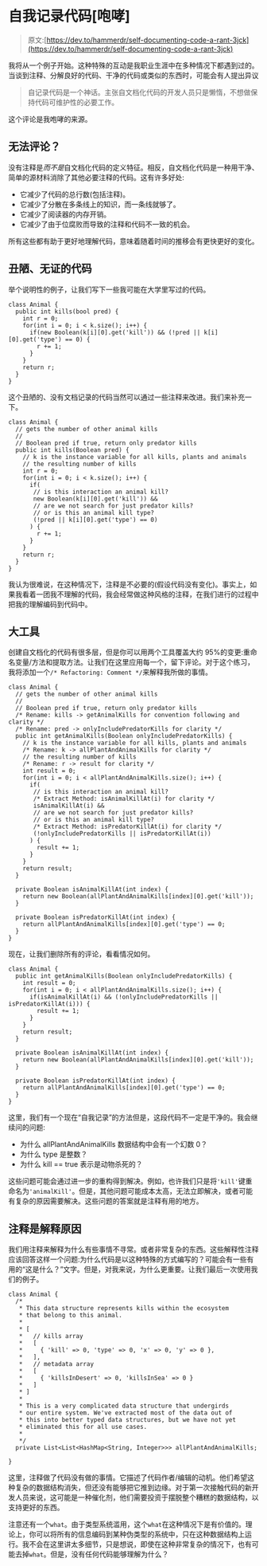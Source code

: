 # 自我记录代码[咆哮]

> 原文:[https://dev.to/hammerdr/self-documenting-code-a-rant-3jck](https://dev.to/hammerdr/self-documenting-code-a-rant-3jck)

我将从一个例子开始。这种特殊的互动是我职业生涯中在多种情况下都遇到过的。当谈到注释、分解良好的代码、干净的代码或类似的东西时，可能会有人提出异议

> 自记录代码是一个神话。主张自文档化代码的开发人员只是懒惰，不想做保持代码可维护性的必要工作。

这个评论是我咆哮的来源。

## [](#commentless)无法评论？

没有注释是*而不是*自文档化代码的定义特征。相反，自文档化代码是一种用干净、简单的源材料消除了其他必要注释的代码。这有许多好处:

*   它减少了代码的总行数(包括注释)。
*   它减少了分散在多条线上的知识，而一条线就够了。
*   它减少了阅读器的内存开销。
*   它减少了由于位腐败而导致的注释和代码不一致的机会。

所有这些都有助于更好地理解代码，意味着随着时间的推移会有更快更好的变化。

## [](#ugly-undocumented-code)丑陋、无证的代码

举个说明性的例子，让我们写下一些我可能在大学里写过的代码。

```
class Animal {
  public int kills(bool pred) {
    int r = 0;
    for(int i = 0; i < k.size(); i++) {
      if(new Boolean(k[i][0].get('kill')) && (!pred || k[i][0].get('type') == 0) {
        r += 1;
      }
    }
    return r;
  }
} 
```

这个丑陋的、没有文档记录的代码当然可以通过一些注释来改进。我们来补充一下。

```
class Animal {
  // gets the number of other animal kills
  // 
  // Boolean pred if true, return only predator kills
  public int kills(Boolean pred) {
    // k is the instance variable for all kills, plants and animals
    // the resulting number of kills
    int r = 0;
    for(int i = 0; i < k.size(); i++) {
      if(
       // is this interaction an animal kill?
       new Boolean(k[i][0].get('kill')) && 
       // are we not search for just predator kills?
       // or is this an animal kill type?
       (!pred || k[i][0].get('type') == 0)
      ) {
        r += 1;
      }
    }
    return r;
  }
} 
```

我认为很难说，在这种情况下，注释是不必要的(假设代码没有变化)。事实上，如果我看着一团我不理解的代码，我会经常做这种风格的注释，在我们进行的过程中把我的理解编码到代码中。

## [](#the-big-tools)大工具

创建自文档化的代码有很多层，但是你可以用两个工具覆盖大约 95%的变更:重命名变量/方法和提取方法。让我们在这里应用每一个，留下评论。对于这个练习，我将添加一个`/* Refactoring: Comment */`来解释我所做的事情。

```
class Animal {
  // gets the number of other animal kills
  // 
  // Boolean pred if true, return only predator kills
  /* Rename: kills -> getAnimalKills for convention following and clarity */
  /* Rename: pred -> onlyIncludePredatorKills for clarity */
  public int getAnimalKills(Boolean onlyIncludePredatorKills) {
    // k is the instance variable for all kills, plants and animals
    /* Rename: k -> allPlantAndAnimalKills for clarity */
    // the resulting number of kills
    /* Rename: r -> result for clarity */
    int result = 0;
    for(int i = 0; i < allPlantAndAnimalKills.size(); i++) {
      if(
       // is this interaction an animal kill?
       /* Extract Method: isAnimalKillAt(i) for clarity */
       isAnimalKillAt(i) &&
       // are we not search for just predator kills?
       // or is this an animal kill type?
       /* Extract Method: isPredatorKillAt(i) for clarity */
       (!onlyIncludePredatorKills || isPredatorKillAt(i))
      ) {
        result += 1;
      }
    }
    return result;
  }

  private Boolean isAnimalKillAt(int index) {
    return new Boolean(allPlantAndAnimalKills[index][0].get('kill'));
  }

  private Boolean isPredatorKillAt(int index) {
    return allPlantAndAnimalKills[index][0].get('type') == 0;
  }
} 
```

现在，让我们删除所有的评论，看看情况如何。

```
class Animal {
  public int getAnimalKills(Boolean onlyIncludePredatorKills) {
    int result = 0;
    for(int i = 0; i < allPlantAndAnimalKills.size(); i++) {
      if(isAnimalKillAt(i) && (!onlyIncludePredatorKills || isPredatorKillAt(i))) {
        result += 1;
      }
    }
    return result;
  }

  private Boolean isAnimalKillAt(int index) {
    return new Boolean(allPlantAndAnimalKills[index][0].get('kill'));
  }

  private Boolean isPredatorKillAt(int index) {
    return allPlantAndAnimalKills[index][0].get('type') == 0;
  }
} 
```

这里，我们有一个现在“自我记录”的方法但是，这段代码不一定是干净的。我会继续问的问题:

*   为什么 allPlantAndAnimalKills 数据结构中会有一个幻数 0？
*   为什么 type 是整数？
*   为什么 kill == true 表示是动物杀死的？

这些问题可能会通过进一步的重构得到解决。例如，也许我们只是将`'kill'`键重命名为`'animalKill'`。但是，其他问题可能成本太高，无法立即解决，或者可能有复杂的原因需要解决。这些问题的答案就是注释有用的地方。

## [](#comments-are-to-explain-why)注释是解释原因

我们用注释来解释为什么有些事情不寻常。或者非常复杂的东西。这些解释性注释应该回答这样一个问题:为什么代码是以这种特殊的方式编写的？可能会有一些有用的“这是什么？”文字。但是，对我来说，为什么更重要。让我们最后一次使用我们的例子。

```
class Animal {
  /*
   * This data structure represents kills within the ecosystem
   * that belong to this animal.
   *
   * [
   *   // kills array
   *   [
   *     { 'kill' => 0, 'type' => 0, 'x' => 0, 'y' => 0 },
   *   ],
   *   // metadata array
   *   [
   *     { 'killsInDesert' => 0, 'killsInSea' => 0 }
   *   ]
   * ]
   *
   * This is a very complicated data structure that undergirds
   * our entire system. We've extracted most of the data out of
   * this into better typed data structures, but we have not yet
   * eliminated this for all use cases.
   *
   */
  private List<List<HashMap<String, Integer>>> allPlantAndAnimalKills;

} 
```

这里，注释做了代码没有做的事情。它描述了代码作者/编辑的动机。他们希望这种复杂的数据结构消失，但还没有能够把它推到边缘。对于第一次接触代码的新开发人员来说，这可能是一种催化剂，他们需要投资于摆脱整个糟糕的数据结构，以支持更好的东西。

注意还有一个`what`。由于类型系统滥用，这个`what`在这种情况下是有价值的。理论上，你可以将所有的信息编码到某种伪类型的系统中，只在这种数据结构上运行。我不会在这里讲太多细节，只是想说，即使在这种非常复杂的情况下，也有可能去掉`what`。但是，没有任何代码能够理解为什么？